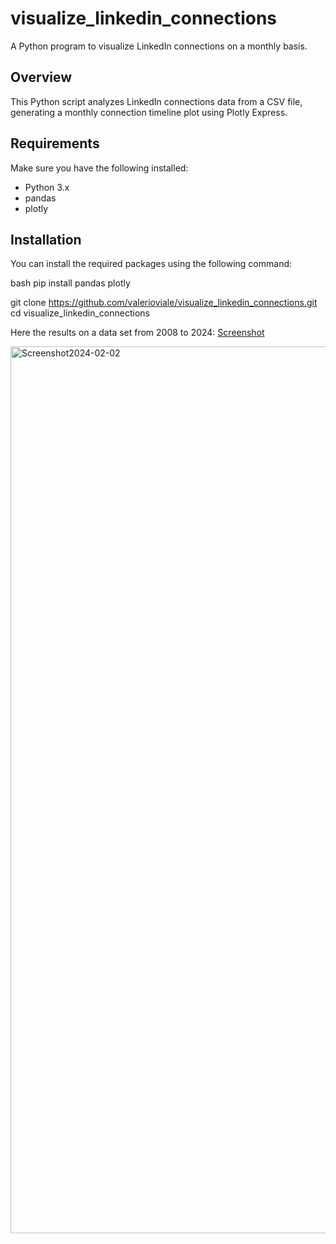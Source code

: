 # visualize_linkedin_connections
A Python program to visualize LinkedIn connections on a monthly basis.

## Overview

This Python script analyzes LinkedIn connections data from a CSV file, generating a monthly connection timeline plot using Plotly Express.

## Requirements

Make sure you have the following installed:

- Python 3.x
- pandas
- plotly

## Installation

You can install the required packages using the following command:

bash
pip install pandas plotly


git clone https://github.com/valerioviale/visualize_linkedin_connections.git
cd visualize_linkedin_connections


Here the results on a data set from 2008 to 2024:
[Screenshot](https://github.com/valerioviale/visualize_linkedin_connections/raw/main/screenshot.png)


<img width="1419" alt="Screenshot2024-02-02" src="https://github.com/valerioviale/visualize_linkedin_connections/assets/34212301/2396ba1f-0606-41e6-979c-73639f62ee8a">
